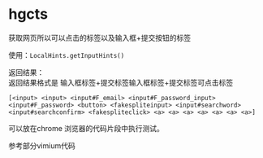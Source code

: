 # hgcts
获取网页所以可以点击的标签以及输入框+提交按钮的标签

使用：`LocalHints.getInputHints()`

返回结果：  
返回结果格式是 输入框标签+提交标签<fakespliteinput>输入框标签+提交标签<fakespliteclick>可点击标签  
  
  
`[<input> <input> <input#F_email> <input#F_password_input> <input#F_password> <button> <fakespliteinput> <input#searchword> <input#searchconfirm> <fakespliteclick> <a> <a> <a> <a> <a> <a> <a>]`

可以放在chrome 浏览器的代码片段中执行测试。

参考部分vimium代码
